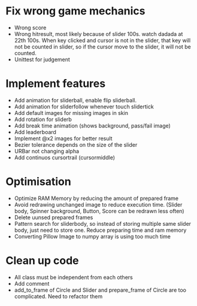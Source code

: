 # Fix wrong game mechanics
- Wrong score
- Wrong hitresult, most likely because of slider 100s. watch dadada at 22th 100s. When key clicked and cursor is not in the slider, that key will not be counted in slider, so if the cursor move to the slider, it will not be counted.
- Unittest for judgement

# Implement features
- Add animation for sliderball, enable flip sliderball.
- Add animation for sliderfollow whenever touch slidertick
- Add default images for missing images in skin
- Add rotation for sliderb
- Add break time animation (shows background, pass/fail image)
- Add leaderboard
- Implement @x2 images for better result
- Bezier tolerance depends on the size of the slider
- URBar not changing alpha
- Add continuos cursortrail (cursormiddle)

# Optimisation
- Optimize RAM Memory by reducing the amount of prepared frame
- Avoid redrawing unchanged image to reduce execution time. (Slider body, Spinner background, Button, Score can be redrawn less often)
- Delete uunsed prepared frames
- Pattern search for sliderbody, so instead of storing multiple same slider body, just need to store one. Reduce preparing time and ram memory
- Converting Pillow Image to numpy array is using too much time

# Clean up code
- All class must be independent from each others
- Add comment
- add_to_frame of Circle and Slider and prepare_frame of Circle are too complicated. Need to refactor them
